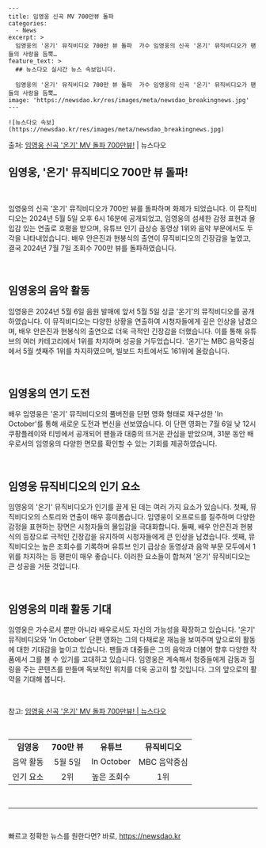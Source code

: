     ---
    title: 임영웅 신곡 MV 700만뷰 돌파
    categories:
      - News
    excerpt: >
      임영웅의 '온기' 뮤직비디오 700만 뷰 돌파  가수 임영웅의 신곡 '온기' 뮤직비디오가 팬들의 사랑을 듬뿍…
    feature_text: >
      ## 뉴스다오 실시간 뉴스 속보입니다.
    
      임영웅의 '온기' 뮤직비디오 700만 뷰 돌파  가수 임영웅의 신곡 '온기' 뮤직비디오가 팬들의 사랑을 듬뿍…
    image: 'https://newsdao.kr/res/images/meta/newsdao_breakingnews.jpg'
    ---
    
    ![뉴스다오 속보](https://newsdao.kr/res/images/meta/newsdao_breakingnews.jpg)

<p>출처: <a href="https://newsdao.kr/4658" rel="dofollow">임영웅 신곡 '온기' MV 돌파 700만뷰!</a> | 뉴스다오</p>

<h2>임영웅, '온기' 뮤직비디오 700만 뷰 돌파!</h2>
<p data-ke-size="size16">&nbsp;</p>
임영웅의 신곡 '온기' 뮤직비디오가 700만 뷰를 돌파하며 화제가 되었습니다. 이 뮤직비디오는 2024년 5월 5일 오후 6시 16분에 공개되었고, 임영웅의 섬세한 감정 표현과 몰입감 있는 연출로 호평을 받으며, 유튜브 인기 급상승 동영상 1위와 음악 부문에서도 두각을 나타내었습니다. 배우 안은진과 현봉식의 출연이 뮤직비디오의 긴장감을 높였고, 결국 2024년 7월 7일 조회수 700만 뷰를 돌파하였습니다.
<p data-ke-size="size16">&nbsp;</p>
<h2 data-ke-size="size26">임영웅의 음악 활동</h2>
<p data-ke-size="size16">임영웅은 2024년 5월 6일 음원 발매에 앞서 5월 5일 싱글 '온기'의 뮤직비디오를 공개하였습니다. 이 뮤직비디오는 다양한 상황을 연출하여 시청자들에게 깊은 인상을 남겼으며, 배우 안은진과 현봉식의 출연으로 더욱 극적인 긴장감을 더했습니다. 이를 통해 유튜브의 여러 카테고리에서 1위를 차지하며 성공을 거두었습니다. '온기'는 MBC 음악중심에서 5월 셋째주 1위를 차지하였으며, 빌보드 차트에서도 161위에 올랐습니다.</p>
<p data-ke-size="size16">&nbsp;</p>
<h2 data-ke-size="size26">임영웅의 연기 도전</h2>
<p data-ke-size="size16">배우 임영웅은 '온기' 뮤직비디오의 풀버전을 단편 영화 형태로 재구성한 'In October'를 통해 새로운 도전과 변신을 선보였습니다. 이 단편 영화는 7월 6일 낮 12시 쿠팡플레이와 티빙에서 공개되어 팬들과 대중의 뜨거운 관심을 받았으며, 31분 동안 배우로서의 임영웅의 다양한 면모를 확인할 수 있는 기회를 제공하였습니다.</p>
<p data-ke-size="size16">&nbsp;</p>
<h2 data-ke-size="size26">임영웅 뮤직비디오의 인기 요소</h2>
<p data-ke-size="size16">임영웅의 '온기' 뮤직비디오가 인기를 끌게 된 데는 여러 가지 요소가 있습니다. 첫째, 뮤직비디오의 스토리와 연출이 매우 흥미롭습니다. 임영웅이 오프로드를 질주하며 다양한 감정을 표현하는 장면은 시청자들의 몰입감을 극대화합니다. 둘째, 배우 안은진과 현봉식의 등장으로 극적인 긴장감을 유지하여 시청자들에게 큰 인상을 남겼습니다. 셋째, 뮤직비디오는 높은 조회수를 기록하며 유튜브 인기 급상승 동영상과 음악 부문 모두에서 1위를 차지하는 등 평판이 매우 좋습니다. 이러한 요소들이 합쳐져 '온기' 뮤직비디오는 큰 성공을 거둔 것입니다.</p>
<p data-ke-size="size16">&nbsp;</p>
<h2 data-ke-size="size26">임영웅의 미래 활동 기대</h2>
<p data-ke-size="size16">임영웅은 가수로서 뿐만 아니라 배우로서도 자신의 가능성을 확장하고 있습니다. '온기' 뮤직비디오와 'In October' 단편 영화는 그의 다채로운 재능을 보여주며 앞으로의 활동에 대한 기대감을 높이고 있습니다. 팬들과 대중들은 그의 음악과 더불어 향후 다양한 작품에서 그를 볼 수 있기를 고대하고 있습니다. 임영웅은 계속해서 청중들에게 감동과 힐링을 주는 콘텐츠를 만들며 독보적인 위치를 더욱 공고히 할 것입니다. 그의 앞으로의 활약을 기대해 봅니다.</p>
<p data-ke-size="size16">&nbsp;</p>
참고: <a href="https://newsdao.kr/4658">임영웅 신곡 '온기' MV 돌파 700만뷰! | 뉴스다오</a>
<p data-ke-size="size16">&nbsp;</p>
<table>
<tbody>
<tr>
<td style="text-align: center; height: 17px;"><b>임영웅</b></td>
<td style="text-align: center; height: 17px;"><b>700만 뷰</b></td>
<td style="text-align: center; height: 17px;"><b>유튜브</b></td>
<td style="text-align: center; height: 17px;"><b>뮤직비디오</b></td>
</tr>
<tr>
<td style="text-align: center; height: 17px;">음악 활동</td>
<td style="text-align: center; height: 17px;">5월 5일</td>
<td style="text-align: center; height: 17px;">In October</td>
<td style="text-align: center; height: 17px;">MBC 음악중심</td>
</tr>
<tr>
<td style="text-align: center; height: 17px;">인기 요소</td>
<td style="text-align: center; height: 17px;">2위</td>
<td style="text-align: center; height: 17px;">높은 조회수</td>
<td style="text-align: center; height: 17px;">1위</td>
</tr>
</tbody>
</table>
<p data-ke-size="size16">&nbsp;</p>
<hr>
<p data-ke-size="size16">&nbsp;</p> 

빠르고 정확한 뉴스를 원한다면? 바로, <a href="https://newsdao.kr" rel="dofollow">https://newsdao.kr</a>


    
